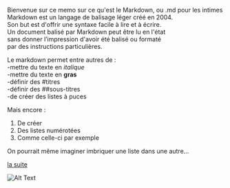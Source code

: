 
Bienvenue sur ce memo sur ce qu'est le Markdown, ou .md pour les intimes  
Markdown est un langage de balisage léger créé en 2004.  
Son but est d'offrir une syntaxe facile à lire et à écrire.  
Un document balisé par Markdown peut être lu en l'état  
sans donner l’impression d'avoir été balisé ou formaté  
par des instructions particulières.  

Le markdown permet entre autres de :  
-mettre du texte en  *italique*   
-mettre du texte en __gras__   
-définir des #titres  
-définir des ##sous-titres  
-de créer des listes à puces  

Mais encore :  
1. De créer   
2. Des listes numérotées   
3. Comme celle-ci par exemple  

On pourrait même imaginer imbriquer une liste dans une autre...   

[la suite](./two.md)

![Alt Text](https://fr.wikibooks.org/wiki/Fichier:Git_icon.svg)
